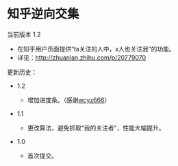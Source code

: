 知乎逆向交集
==
当前版本 1.2

- 在知乎用户页面提供“ta关注的人中，x人也关注我”的功能。
- 详见：http://zhuanlan.zhihu.com/p/20779070

更新历史：

* 1.2
  * 增加进度条。（感谢[wcyz666](https://github.com/swgr424/ZhihuReverseMutual/pull/1)）

* 1.1
  * 更改算法，避免抓取“我的关注者”，性能大幅提升。

* 1.0
  * 首次提交。
